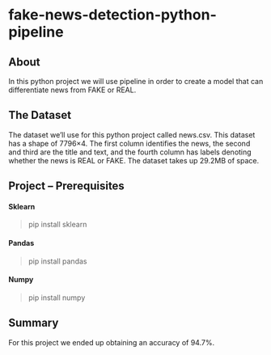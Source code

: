 # fake-news-detection-python-pipeline
## About
In this python project we will use pipeline in order to create a model that can differentiate news from FAKE or REAL.

## The Dataset
The dataset we’ll use for this python project called news.csv. This dataset has a shape of 7796×4. The first column identifies the news, the second and third are the title and text, and the fourth column has labels denoting whether the news is REAL or FAKE. The dataset takes up 29.2MB of space.

## Project – Prerequisites

#### Sklearn
> pip install sklearn

#### Pandas
> pip install pandas

#### Numpy
> pip install numpy

## Summary
For this project we ended up obtaining an accuracy of 94.7%.

